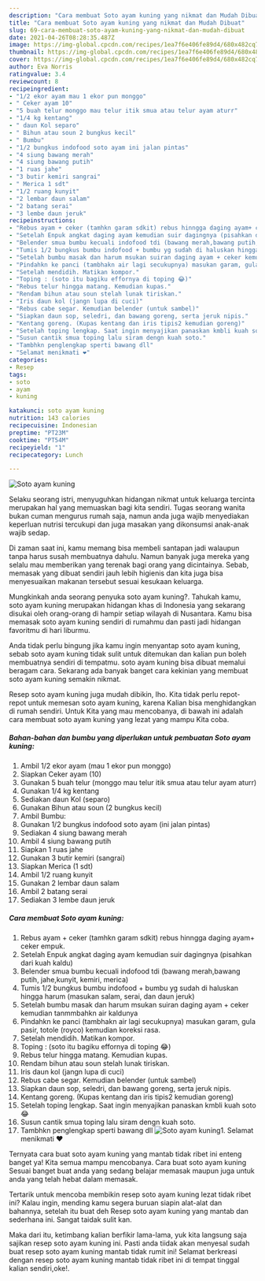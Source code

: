 ```yaml
---
description: "Cara membuat Soto ayam kuning yang nikmat dan Mudah Dibuat"
title: "Cara membuat Soto ayam kuning yang nikmat dan Mudah Dibuat"
slug: 69-cara-membuat-soto-ayam-kuning-yang-nikmat-dan-mudah-dibuat
date: 2021-04-26T08:28:35.487Z
image: https://img-global.cpcdn.com/recipes/1ea7f6e406fe89d4/680x482cq70/soto-ayam-kuning-foto-resep-utama.jpg
thumbnail: https://img-global.cpcdn.com/recipes/1ea7f6e406fe89d4/680x482cq70/soto-ayam-kuning-foto-resep-utama.jpg
cover: https://img-global.cpcdn.com/recipes/1ea7f6e406fe89d4/680x482cq70/soto-ayam-kuning-foto-resep-utama.jpg
author: Eva Norris
ratingvalue: 3.4
reviewcount: 8
recipeingredient:
- "1/2 ekor ayam mau 1 ekor pun monggo"
- " Ceker ayam 10"
- "5 buah telur monggo mau telur itik smua atau telur ayam aturr"
- "1/4 kg kentang"
- " daun Kol separo"
- " Bihun atau soun 2 bungkus kecil"
- " Bumbu"
- "1/2 bungkus indofood soto ayam ini jalan pintas"
- "4 siung bawang merah"
- "4 siung bawang putih"
- "1 ruas jahe"
- "3 butir kemiri sangrai"
- " Merica 1 sdt"
- "1/2 ruang kunyit"
- "2 lembar daun salam"
- "2 batang serai"
- "3 lembe daun jeruk"
recipeinstructions:
- "Rebus ayam + ceker (tamhkn garam sdkit) rebus hinngga daging ayam+ ceker empuk."
- "Setelah Enpuk angkat daging ayam kemudian suir dagingnya (pisahkan dari kuah kaldu)"
- "Belender smua bumbu kecuali indofood tdi (bawang merah,bawang putih, jahe,kunyit, kemiri, merica)"
- "Tumis 1/2 bungkus bumbu indofood + bumbu yg sudah di haluskan hingga harum (masukan salam, serai, dan daun jeruk)"
- "Setelah bumbu masak dan harum msukan suiran daging ayam + ceker kemudian tanmmbahkn air kaldunya"
- "Pindahkn ke panci (tambhakn air lagi secukupnya) masukan garam, gula pasir, totole (royco) kemudian koreksi rasa."
- "Setelah mendidih. Matikan kompor."
- "Toping : (soto itu bagiku effornya di toping 😂)"
- "Rebus telur hingga matang. Kemudian kupas."
- "Rendam bihun atau soun stelah lunak tiriskan."
- "Iris daun kol (jangn lupa di cuci)"
- "Rebus cabe segar. Kemudian belender (untuk sambel)"
- "Siapkan daun sop, seledri, dan bawang goreng, serta jeruk nipis."
- "Kentang goreng. (Kupas kentang dan iris tipis2 kemudian goreng)"
- "Setelah toping lengkap. Saat ingin menyajikan panaskan kmbli kuah soto 😂"
- "Susun cantik smua toping lalu siram dengn kuah soto."
- "Tambhkn penglengkap sperti bawang dll"
- "Selamat menikmati ❤️"
categories:
- Resep
tags:
- soto
- ayam
- kuning

katakunci: soto ayam kuning 
nutrition: 143 calories
recipecuisine: Indonesian
preptime: "PT23M"
cooktime: "PT54M"
recipeyield: "1"
recipecategory: Lunch

---
```



![Soto ayam kuning](https://img-global.cpcdn.com/recipes/1ea7f6e406fe89d4/680x482cq70/soto-ayam-kuning-foto-resep-utama.jpg)

Selaku seorang istri, menyuguhkan hidangan nikmat untuk keluarga tercinta merupakan hal yang memuaskan bagi kita sendiri. Tugas seorang  wanita bukan cuman mengurus rumah saja, namun anda juga wajib menyediakan keperluan nutrisi tercukupi dan juga masakan yang dikonsumsi anak-anak wajib sedap.

Di zaman  saat ini, kamu memang bisa membeli santapan jadi walaupun tanpa harus susah membuatnya dahulu. Namun banyak juga mereka yang selalu mau memberikan yang terenak bagi orang yang dicintainya. Sebab, memasak yang dibuat sendiri jauh lebih higienis dan kita juga bisa menyesuaikan makanan tersebut sesuai kesukaan keluarga. 



Mungkinkah anda seorang penyuka soto ayam kuning?. Tahukah kamu, soto ayam kuning merupakan hidangan khas di Indonesia yang sekarang disukai oleh orang-orang di hampir setiap wilayah di Nusantara. Kamu bisa memasak soto ayam kuning sendiri di rumahmu dan pasti jadi hidangan favoritmu di hari liburmu.

Anda tidak perlu bingung jika kamu ingin menyantap soto ayam kuning, sebab soto ayam kuning tidak sulit untuk ditemukan dan kalian pun boleh membuatnya sendiri di tempatmu. soto ayam kuning bisa dibuat memalui beragam cara. Sekarang ada banyak banget cara kekinian yang membuat soto ayam kuning semakin nikmat.

Resep soto ayam kuning juga mudah dibikin, lho. Kita tidak perlu repot-repot untuk memesan soto ayam kuning, karena Kalian bisa menghidangkan di rumah sendiri. Untuk Kita yang mau mencobanya, di bawah ini adalah cara membuat soto ayam kuning yang lezat yang mampu Kita coba.

<!--inarticleads1-->

##### Bahan-bahan dan bumbu yang diperlukan untuk pembuatan Soto ayam kuning:

1. Ambil 1/2 ekor ayam (mau 1 ekor pun monggo)
1. Siapkan  Ceker ayam (10)
1. Gunakan 5 buah telur (monggo mau telur itik smua atau telur ayam aturr)
1. Gunakan 1/4 kg kentang
1. Sediakan  daun Kol (separo)
1. Gunakan  Bihun atau soun (2 bungkus kecil)
1. Ambil  Bumbu:
1. Gunakan 1/2 bungkus indofood soto ayam (ini jalan pintas)
1. Sediakan 4 siung bawang merah
1. Ambil 4 siung bawang putih
1. Siapkan 1 ruas jahe
1. Gunakan 3 butir kemiri (sangrai)
1. Siapkan  Merica (1 sdt)
1. Ambil 1/2 ruang kunyit
1. Gunakan 2 lembar daun salam
1. Ambil 2 batang serai
1. Sediakan 3 lembe daun jeruk




<!--inarticleads2-->

##### Cara membuat Soto ayam kuning:

1. Rebus ayam + ceker (tamhkn garam sdkit) rebus hinngga daging ayam+ ceker empuk.
1. Setelah Enpuk angkat daging ayam kemudian suir dagingnya (pisahkan dari kuah kaldu)
1. Belender smua bumbu kecuali indofood tdi (bawang merah,bawang putih, jahe,kunyit, kemiri, merica)
1. Tumis 1/2 bungkus bumbu indofood + bumbu yg sudah di haluskan hingga harum (masukan salam, serai, dan daun jeruk)
1. Setelah bumbu masak dan harum msukan suiran daging ayam + ceker kemudian tanmmbahkn air kaldunya
1. Pindahkn ke panci (tambhakn air lagi secukupnya) masukan garam, gula pasir, totole (royco) kemudian koreksi rasa.
1. Setelah mendidih. Matikan kompor.
1. Toping : (soto itu bagiku effornya di toping 😂)
1. Rebus telur hingga matang. Kemudian kupas.
1. Rendam bihun atau soun stelah lunak tiriskan.
1. Iris daun kol (jangn lupa di cuci)
1. Rebus cabe segar. Kemudian belender (untuk sambel)
1. Siapkan daun sop, seledri, dan bawang goreng, serta jeruk nipis.
1. Kentang goreng. (Kupas kentang dan iris tipis2 kemudian goreng)
1. Setelah toping lengkap. Saat ingin menyajikan panaskan kmbli kuah soto 😂
1. Susun cantik smua toping lalu siram dengn kuah soto.
1. Tambhkn penglengkap sperti bawang dll
<img src="//assets-global.cpcdn.com/assets/icons/button_play-2c75c40dde080a61004c1f40b05d8f140eaff45d7e9e6481dc71c63d2e7c4909.png" alt="Soto ayam kuning">1. Selamat menikmati ❤️




Ternyata cara buat soto ayam kuning yang mantab tidak ribet ini enteng banget ya! Kita semua mampu mencobanya. Cara buat soto ayam kuning Sesuai banget buat anda yang sedang belajar memasak maupun juga untuk anda yang telah hebat dalam memasak.

Tertarik untuk mencoba membikin resep soto ayam kuning lezat tidak ribet ini? Kalau ingin, mending kamu segera buruan siapin alat-alat dan bahannya, setelah itu buat deh Resep soto ayam kuning yang mantab dan sederhana ini. Sangat taidak sulit kan. 

Maka dari itu, ketimbang kalian berfikir lama-lama, yuk kita langsung saja sajikan resep soto ayam kuning ini. Pasti anda tiidak akan menyesal sudah buat resep soto ayam kuning mantab tidak rumit ini! Selamat berkreasi dengan resep soto ayam kuning mantab tidak ribet ini di tempat tinggal kalian sendiri,oke!.

